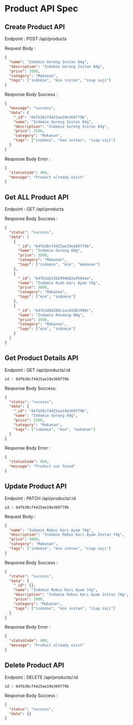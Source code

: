 # Product API Spec

## Create Product API

Endpoint : POST /api/products

Request Body :

```json
{
  "name": "Indomie Goreng Instan 84g",
  "description": "Indomie Goreng Instan 84g",
  "price": 3500,
  "category": "Makanan",
  "tags": ["indomie", "mie instan", "siap saji"]
}
```

Response Body Success :

```json
{
  "message": "success",
  "data": {
    "_id": "64fb38cf4425ae19e369f79b",
    "name": "Indomie Goreng Instan 84g",
    "description": "Indomie Goreng Instan 84g",
    "price": 3500,
    "category": "Makanan",
    "tags": ["indomie", "mie instan", "siap saji"]
  }
}
```

Response Body Error :

```json
{
  "statusCode": 400,
  "message": "Product already exist"
}
```

## Get ALL Product API

Endpoint : GET /api/products

Response Body Success :

```json
{
  "status": "success",
  "data": [
    {
      "_id": "64fb38cf4425ae19e369f79b",
      "name": "Indomie Goreng 80g",
      "price": 3500,
      "category": "Makanan",
      "tags": ["indomie", "mie", "makanan"]
    },
    {
      "_id": "64fb3ab1362994662a9504ae",
      "name": "Indomie Kuah Kari Ayam 74g",
      "price": 3000,
      "category": "Makanan",
      "tags": ["mie", "indomie"]
    },
    {
      "_id": "64fb3d8d288c1ac42d01990c",
      "name": "Indomie Rendang 80g",
      "price": 3500,
      "category": "Makanan",
      "tags": ["mie", "indomie"]
    }
  ]
}
```

## Get Product Details API

Endpoint : GET /api/products/:id

```input
id : 64fb38cf4425ae19e369f79b
```

Response Body Success:

```json
{
  "status": "success",
  "data": {
    "_id": "64fb38cf4425ae19e369f79b",
    "name": "Indomie Goreng 80g",
    "price": 3500,
    "category": "Makanan",
    "tags": ["indomie", "mie", "makanan"]
  }
}
```

Response Body Error :

```json
{
  "statusCode": 404,
  "message": "Product not found"
}
```

## Update Product API

Endpoint : PATCH /api/products/:id

```input
id : 64fb38cf4425ae19e369f79b
```

Request Body :

```json
{
  "name": "Indomie Rebus Kari Ayam 74g",
  "description": "Indomie Rebus Kari Ayam Instan 74g",
  "price": 3000,
  "category": "Makanan",
  "tags": ["indomie", "mie instan", "siap saji"]
}
```

Response Body Success :

```json
{
  "status": "success",
  "data": {
    "_id": {},
    "name": "Indomie Rebus Kari Ayam 74g",
    "description": "Indomie Rebus Kari Ayam Instan 74g",
    "price": 3000,
    "category": "Makanan",
    "tags": ["indomie", "mie instan", "siap saji"]
  }
}
```

Response Body Error :

```json
{
  "statusCode": 400,
  "message": "Product already exist"
}
```

## Delete Product API

Endpoint : DELETE /api/products/:id

```input
id : 64fb38cf4425ae19e369f79b
```

Response Body Success :

```json
{
  "status": "success",
  "data": {}
}
```
